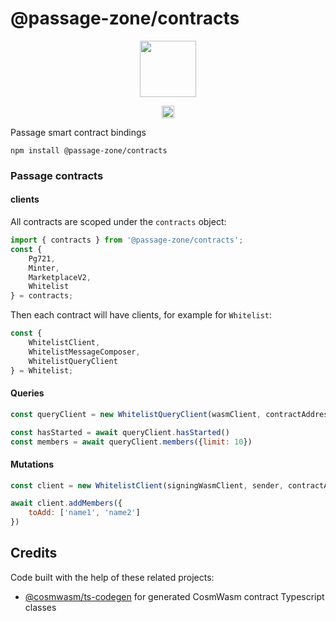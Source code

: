 # @passage-zone/contracts

<p align="center" width="100%">
    <img height="90" src="https://avatars.githubusercontent.com/u/160188595?s=200&v=4" />
</p>

<p align="center" width="100%">
   <a href="https://github.com/ECHOAD/passagejs/blob/main/LICENSE"><img height="20" src="https://img.shields.io/badge/license-MIT-blue.svg"></a>
</p>

Passage smart contract bindings

```
npm install @passage-zone/contracts
```

### Passage contracts

#### clients

All contracts are scoped under the `contracts` object:

```js
import { contracts } from '@passage-zone/contracts';
const {
    Pg721,
    Minter,
    MarketplaceV2,
    Whitelist
} = contracts;
```

Then each contract will have clients, for example for `Whitelist`:

```ts
const {
    WhitelistClient,
    WhitelistMessageComposer,
    WhitelistQueryClient
} = Whitelist;
```

#### Queries 

```js
const queryClient = new WhitelistQueryClient(wasmClient, contractAddress);

const hasStarted = await queryClient.hasStarted()
const members = await queryClient.members({limit: 10})
```
#### Mutations

```js
const client = new WhitelistClient(signingWasmClient, sender, contractAddress);

await client.addMembers({
    toAdd: ['name1', 'name2']
})
```

## Credits 


Code built with the help of these related projects:

* [@cosmwasm/ts-codegen](https://github.com/CosmWasm/ts-codegen) for generated CosmWasm contract Typescript classes
